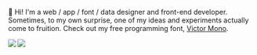 👋 Hi! I'm a web / app / font / data designer and front-end developer. Sometimes, to my own surprise, one of my ideas and experiments actually come to fruition. Check out my free programming font, [Victor Mono](https://rubjo.github.io/victor-mono/).


<img align="left" src="https://github-readme-stats.vercel.app/api/top-langs/?username=rubjo">
<img align="left" src="https://github-readme-stats.vercel.app/api?username=rubjo&count_private=true&show_icons=true&theme=default">
